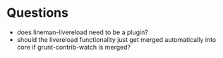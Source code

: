 # Questions

- does lineman-livereload need to be a plugin?
- should the livereload functionality just get merged automatically into core if grunt-contrib-watch is merged?

